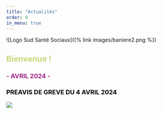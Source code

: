 ```yaml
---
title: "Actualités"
order: 0
in_menu: true
---
```

![Logo Sud Santé Sociaux]({% link images/baniere2.png %})

<p>
<h2><font color="#C5D97A">Bienvenue !</font></h2>
<p>
<p>
<p>
<h3><font color="#A02383">- AVRIL 2024 -</font></h3>
<p>
<h3><font color="#000000">
PREAVIS DE GREVE DU 4 AVRIL 2024 
</font></h3>
<p>

<p>
<img src="https://sudsantesociauxucrm.github.io/section-ucrm/images/Tract_4_avril.png" /> 
<p> 